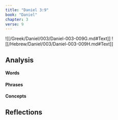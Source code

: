 ```yaml
---
title: "Daniel 3:9"
book: "Daniel"
chapter: 3
verse: 9
---
```

![[/Greek/Daniel/003/Daniel-003-009G.md#Text]]
![[/Hebrew/Daniel/003/Daniel-003-009H.md#Text]]

## Analysis

#### Words

#### Phrases

#### Concepts

## Reflections
